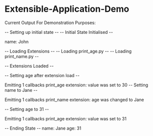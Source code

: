 # Extensible-Application-Demo

Current Output For Demonstration Purposes:

-- Setting up initial state --
-- Initial State Initialised --

name: John

-- Loading Extensions --
-- Loading print_age.py --
-- Loading print_name.py --

-- Extensions Loaded --

-- Setting age after extension load --

Emitting 1 callbacks
print_age extension: value was set to 30
-- Setting name to Jane --

Emitting 1 callbacks
print_name extension: age was changed to Jane

-- Setting age to 31 --

Emitting 1 callbacks
print_age extension: value was set to 31

-- Ending State --
name: Jane
age: 31
